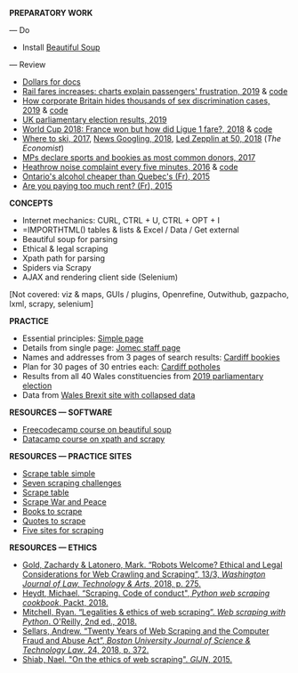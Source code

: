 **PREPARATORY WORK**

— Do
- Install [Beautiful Soup](https://pypi.org/project/beautifulsoup4/)

— Review
- [Dollars for docs](https://projects.propublica.org/docdollars/)
- [Rail fares increases: charts explain passengers' frustration, 2019](https://www.bbc.co.uk/news/uk-england-46606525) & [code](https://github.com/BBC-Data-Unit/rail-fare-increases-2019)
- [How corporate Britain hides thousands of sex discrimination cases, 2019](https://www.bloomberg.com/graphics/2019-uk-sexual-discrimination-settlements/) & [code]()
- [UK parliamentary election results, 2019](https://github.com/aodhanlutetiae/uk_election_2019)
- [World Cup 2018: France won but how did Ligue 1 fare?, 2018](https://www.dw.com/en/world-cup-2018-france-won-but-how-did-ligue-1-fare/a-44705606) & [code](https://github.com/dw-data/wm2018)
- [Where to ski, 2017](https://www-economist-com.abc.cardiff.ac.uk/1843/2017/12/12/where-to-ski), [News Googling, 2018](https://www-economist-com.abc.cardiff.ac.uk/united-states/2018/08/30/googling-the-news), [Led Zepplin at 50, 2018](https://www-economist-com.abc.cardiff.ac.uk/prospero/2018/08/09/fifty-years-on-led-zeppelin-are-still-idols-for-aspiring-rock-stars) (*The Economist*)
- [MPs declare sports and bookies as most common donors, 2017](https://www.bbc.co.uk/news/uk-england-41027964)
- [Heathrow noise complaint every five minutes, 2016](https://www.bbc.co.uk/news/uk-england-37803205) & [code](https://onlinejournalismblog.com/2016/11/29/how-the-bbc-england-data-unit-scraped-airport-noise-complaints/)
- [Ontario's alcohol cheaper than Quebec's (Fr), 2015](https://journalmetro.com/actualites/national/789697/saq-des-centaines-de-produits-moins-chers-en-ontario/)
- [Are you paying too much rent? (Fr), 2015](https://ici.radio-canada.ca/nouvelle/725385/loyer-abordable-kijiji-annonces-prix-logements-location)

**CONCEPTS**

- Internet mechanics: CURL, CTRL + U, CTRL + OPT + I
- =IMPORTHTML() tables & lists & Excel / Data / Get external
- Beautiful soup for parsing
- Ethical & legal scraping
- Xpath path for parsing
- Spiders via Scrapy
- AJAX and rendering client side (Selenium)

[Not covered: viz & maps, GUIs / plugins, Openrefine, Outwithub, gazpacho, lxml, scrapy, selenium]


**PRACTICE**

- Essential principles: [Simple page](http://pythonscraping.com/pages/page1.html)
- Details from single page: [Jomec staff page](https://www.cardiff.ac.uk/journalism-media-and-culture/people/academic-staff)
- Names and addresses from 3 pages of search results: [Cardiff bookies](https://www.yell.com/ucs/UcsSearchAction.do?keywords=Bookmakers&location=cardiff%2C+United+Kingdom&scrambleSeed=1005010098&pageNum=1)
- Plan for 30 pages of 30 entries each: [Cardiff potholes](https://www.fillthathole.org.uk/authority/cardiff/hazards?sort=asc&order=Added)
- Results from all 40 Wales constituencies from [2019 parliamentary election](https://www.bbc.co.uk/news/politics/constituencies/E14000832)
- Data from [Wales Brexit site with collapsed data](https://www.electoralcommission.org.uk/who-we-are-and-what-we-do/elections-and-referendums/past-elections-and-referendums/eu-referendum/results-and-turnout-eu-referendum/eu-referendum-results-region-wales)


**RESOURCES — SOFTWARE**

- [Freecodecamp course on beautiful soup](https://www.freecodecamp.org/news/how-to-scrape-websites-with-python/)
- [Datacamp course on xpath and scrapy](https://learn.datacamp.com/courses/web-scraping-with-python)

**RESOURCES — PRACTICE SITES**

- [Scrape table simple](http://pythonscraping.com/pages/page1.html)
- [Seven scraping challenges](https://scrape.world/challenges)
- [Scrape table](http://pythonscraping.com/pages/page3.html)
- [Scrape War and Peace](http://www.pythonscraping.com/pages/warandpeace.html)
- [Books to scrape](http://books.toscrape.com/)
- [Quotes to scrape](http://quotes.toscrape.com/)
- [Five sites for scraping](https://scrapethissite.com/pages/)


**RESOURCES — ETHICS**

- [Gold, Zachardy & Latonero, Mark. “Robots Welcome? Ethical and Legal Considerations for Web Crawling and Scraping”, 13/3, *Washington Journal of Law, Technology & Arts*, 2018, p. 275.](https://librarysearch.cardiff.ac.uk/permalink/f/1tfrs8a/44CAR_ALMA5186951260002420)
- [Heydt, Michael. “Scraping. Code of conduct", *Python web scraping cookbook*, Packt, 2018.](https://librarysearch.cardiff.ac.uk/permalink/f/djvk49/TN_cdi_safari_books_9781787285217)
- [Mitchell, Ryan. “Legalities & ethics of web scraping”. *Web scraping with Python*. O'Reilly, 2nd ed., 2018.](https://librarysearch.cardiff.ac.uk/permalink/f/1tfrs8a/44CAR_ALMA51125433210002420)
- [Sellars, Andrew. “Twenty Years of Web Scraping and the Computer Fraud and Abuse Act”, *Boston University Journal of Science & Technology Law*, 24, 2018, p. 372.](https://scholarship.law.bu.edu/faculty_scholarship/465)
- [Shiab, Nael. "On the ethics of web scraping". *GIJN*, 2015.](https://gijn.org/2015/08/12/on-the-ethics-of-web-scraping-and-data-journalism/)
